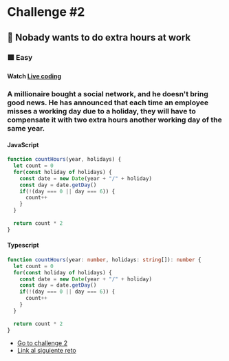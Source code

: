 # Challenge #2

## 🎄 Nobady wants to do extra hours at work

### 🟩 Easy

#### Watch [Live coding](https://youtu.be/cs_dDZjQp8s)

### A millionaire bought a social network, and he doesn't bring good news. He has announced that each time an employee misses a working day due to a holiday, they will have to compensate it with two extra hours another working day of the same year.

#### JavaScript
```js
function countHours(year, holidays) {
  let count = 0
  for(const holiday of holidays) {
    const date = new Date(year + "/" + holiday)
    const day = date.getDay()
    if(!(day === 0 || day === 6)) {
      count++
    }
  }
  
  return count * 2
}

```
#### Typescript
```ts
function countHours(year: number, holidays: string[]): number {
  let count = 0
  for(const holiday of holidays) {
    const date = new Date(year + "/" + holiday)
    const day = date.getDay()
    if(!(day === 0 || day === 6)) {
      count++
    }
  }
  
  return count * 2
}

```

- [Go to challenge 2](https://adventjs.dev/challenges/2022/2)
- [Link al siguiente reto](./reto03.md)

